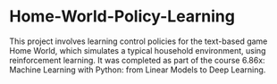 # Home-World-Policy-Learning
This project involves learning control policies for the text-based game Home World, which simulates a typical household environment, using reinforcement learning. It was completed as part of the course 6.86x: Machine Learning with Python: from Linear Models to Deep Learning.
